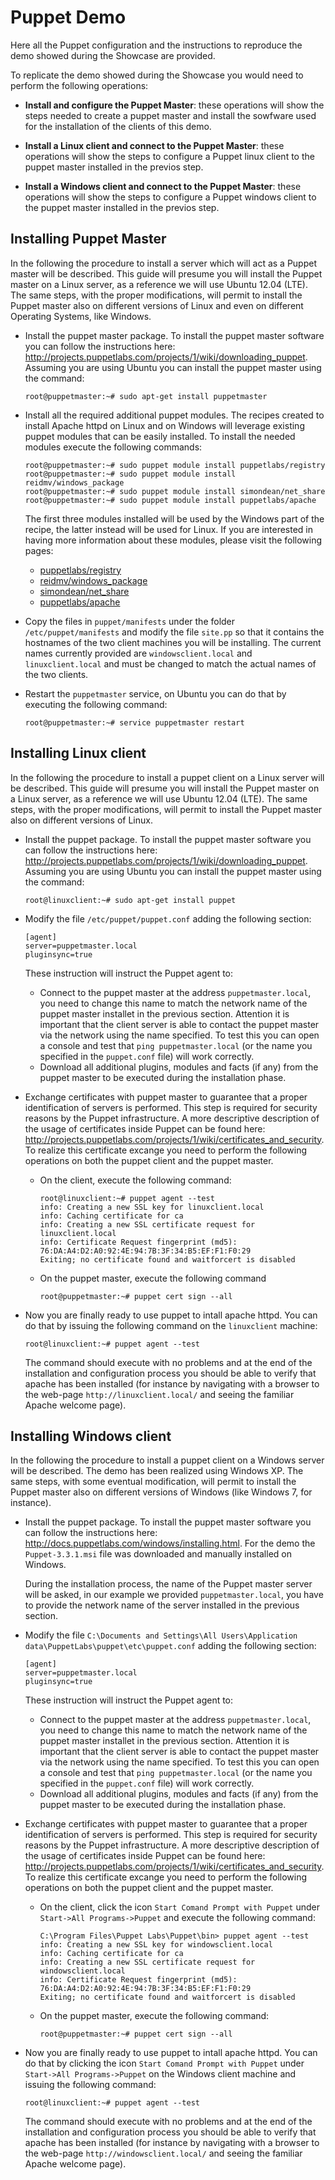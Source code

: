 Puppet Demo
===========

Here all the Puppet configuration and the instructions to reproduce the demo showed during the Showcase are provided.

To replicate the demo showed during the Showcase you would need to perform the following operations:

* **Install and configure the Puppet Master**: these operations will show the steps needed to create a puppet master and install
  the sowfware used for the installation of the clients of this demo.

* **Install a Linux client and connect to the Puppet Master**: these operations will show the steps to configure a Puppet linux
  client to the puppet master installed in the previos step.

* **Install a Windows client and connect to the Puppet Master**: these operations will show the steps to configure a Puppet windows
  client to the puppet master installed in the previos step.

Installing Puppet Master
------------------------

In the following the procedure to install a server which will act as a Puppet master will be described.
This guide will presume you will install the Puppet master on a Linux server, as a reference we will use Ubuntu 12.04 (LTE).
The same steps, with the proper modifications, will permit to install the Puppet master also on different versions of Linux and even
on different Operating Systems, like Windows.

* Install the puppet master package. To install the puppet master software you can follow the instructions here:
  <http://projects.puppetlabs.com/projects/1/wiki/downloading_puppet>.
  Assuming you are using Ubuntu you can install the puppet master using the command:

  ```
  root@puppetmaster:~# sudo apt-get install puppetmaster
  ```

* Install all the required additional puppet modules. The recipes created to install Apache httpd on Linux and on Windows will leverage
  existing puppet modules that can be easily installed. To install the needed modules execute the following commands:

  ```
  root@puppetmaster:~# sudo puppet module install puppetlabs/registry
  root@puppetmaster:~# sudo puppet module install reidmv/windows_package
  root@puppetmaster:~# sudo puppet module install simondean/net_share
  root@puppetmaster:~# sudo puppet module install puppetlabs/apache
  ```

  The first three modules installed will be used by the Windows part of the recipe, the latter instead will be used for Linux.
  If you are interested in having more information about these modules, please visit the following pages:
  * [puppetlabs/registry](https://forge.puppetlabs.com/puppetlabs/registry)
  * [reidmv/windows_package](https://forge.puppetlabs.com/reidmv/windows_package)
  * [simondean/net_share](https://forge.puppetlabs.com/simondean/net_share)
  * [puppetlabs/apache](https://forge.puppetlabs.com/puppetlabs/apache)

* Copy the files in ``puppet/manifests`` under the folder ``/etc/puppet/manifests`` and modify the file ``site.pp`` so that it contains
  the hostnames of the two client machines you will be installing.
  The current names currently provided are ``windowsclient.local`` and ``linuxclient.local`` and must be changed to match
  the actual names of the two clients.

* Restart the ``puppetmaster`` service, on Ubuntu you can do that by executing the following command:

  ```
  root@puppetmaster:~# service puppetmaster restart
  ```

Installing Linux client
-----------------------

In the following the procedure to install a puppet client on a Linux server will be described.
This guide will presume you will install the Puppet master on a Linux server, as a reference we will use Ubuntu 12.04 (LTE).
The same steps, with the proper modifications, will permit to install the Puppet master also on different versions of Linux.

* Install the puppet package. To install the puppet master software you can follow the instructions here:
  <http://projects.puppetlabs.com/projects/1/wiki/downloading_puppet>.
  Assuming you are using Ubuntu you can install the puppet master using the command:

  ```
  root@linuxclient:~# sudo apt-get install puppet
  ```

* Modify the file ``/etc/puppet/puppet.conf`` adding the following section:

  ```
  [agent]
  server=puppetmaster.local
  pluginsync=true
  ```

  These instruction will instruct the Puppet agent to:
  * Connect to the puppet master at the address ``puppetmaster.local``, you need to change this name to match the
    network name of the puppet master installet in the previous section. Attention it is important that the client
    server is able to contact the puppet master via the network using the name specified. To test this you can
    open a console and test that ``ping puppetmaster.local`` (or the name you specified in the ``puppet.conf`` file)
    will work correctly.
  * Download all additional plugins, modules and facts (if any) from the puppet master to be executed during
    the installation phase.

* Exchange certificates with puppet master to guarantee that a proper identification of servers is performed.
  This step is required for security reasons by the Puppet infrastructure. A more descriptive description of
  the usage of certificates inside Puppet can be found here:
  <http://projects.puppetlabs.com/projects/1/wiki/certificates_and_security>.
  To realize this certificate excange you need to perform the following operations on both the puppet client and
  the puppet master.
  * On the client, execute the following command:

    ```
    root@linuxclient:~# puppet agent --test
    info: Creating a new SSL key for linuxclient.local
    info: Caching certificate for ca
    info: Creating a new SSL certificate request for linuxclient.local
    info: Certificate Request fingerprint (md5): 76:DA:A4:D2:A0:92:4E:94:7B:3F:34:B5:EF:F1:F0:29
    Exiting; no certificate found and waitforcert is disabled
    ```
  * On the puppet master, execute the following command

    ```
    root@puppetmaster:~# puppet cert sign --all
    ```

* Now you are finally ready to use puppet to intall apache httpd. You can do that by issuing the following
  command on the ``linuxclient`` machine:

  ```
  root@linuxclient:~# puppet agent --test
  ```
  The command should execute with no problems and at the end of the installation and configuration process you
  should be able to verify that apache has been installed (for instance by navigating with a browser to the
  web-page ``http://linuxclient.local/`` and seeing the familiar Apache welcome page).

Installing Windows client
-------------------------

In the following the procedure to install a puppet client on a Windows server will be described.
The demo has been realized using Windows XP. The same steps, with some eventual modification, will permit to
install the Puppet master also on different versions of Windows (like Windows 7, for instance).

* Install the puppet package. To install the puppet master software you can follow the instructions here:
  <http://docs.puppetlabs.com/windows/installing.html>.
  For the demo the ``Puppet-3.3.1.msi`` file was downloaded and manually installed on Windows.
  
  During the installation process, the name of the Puppet master server will be asked, in our example we provided
  ``puppetmaster.local``, you have to provide the network name of the server installed in the previous section.

* Modify the file ``C:\Documents and Settings\All Users\Application data\PuppetLabs\puppet\etc\puppet.conf`` adding the following section:

  ```
  [agent]
  server=puppetmaster.local
  pluginsync=true
  ```

  These instruction will instruct the Puppet agent to:
  * Connect to the puppet master at the address ``puppetmaster.local``, you need to change this name to match the
    network name of the puppet master installet in the previous section. Attention it is important that the client
    server is able to contact the puppet master via the network using the name specified. To test this you can
    open a console and test that ``ping puppetmaster.local`` (or the name you specified in the ``puppet.conf`` file)
    will work correctly.
  * Download all additional plugins, modules and facts (if any) from the puppet master to be executed during
    the installation phase.

* Exchange certificates with puppet master to guarantee that a proper identification of servers is performed.
  This step is required for security reasons by the Puppet infrastructure. A more descriptive description of
  the usage of certificates inside Puppet can be found here:
  <http://projects.puppetlabs.com/projects/1/wiki/certificates_and_security>.
  To realize this certificate excange you need to perform the following operations on both the puppet client and
  the puppet master.
  * On the client, click the icon ``Start Comand Prompt with Puppet`` under ``Start->All Programs->Puppet`` and
    execute the following command:

    ```
    C:\Program Files\Puppet Labs\Puppet\bin> puppet agent --test
    info: Creating a new SSL key for windowsclient.local
    info: Caching certificate for ca
    info: Creating a new SSL certificate request for windowsclient.local
    info: Certificate Request fingerprint (md5): 76:DA:A4:D2:A0:92:4E:94:7B:3F:34:B5:EF:F1:F0:29
    Exiting; no certificate found and waitforcert is disabled
    ```
  * On the puppet master, execute the following command:
    ```
    root@puppetmaster:~# puppet cert sign --all
    ```

* Now you are finally ready to use puppet to intall apache httpd. You can do that by clicking the icon
  ``Start Comand Prompt with Puppet`` under ``Start->All Programs->Puppet`` on the Windows client machine and issuing the following
  command:

  ```
  root@linuxclient:~# puppet agent --test
  ```

  The command should execute with no problems and at the end of the installation and configuration process you
  should be able to verify that apache has been installed (for instance by navigating with a browser to the
  web-page ``http://windowsclient.local/`` and seeing the familiar Apache welcome page).
